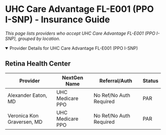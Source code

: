 # UHC Care Advantage FL-E001 (PPO I-SNP) - Insurance Guide

*This page lists providers who accept UHC Care Advantage FL-E001 (PPO I-SNP), grouped by location.*

<details open><summary>Provider Details for UHC Care Advantage FL-E001 (PPO I-SNP)</summary>

## Retina Health Center

| Provider | NextGen Name | Referral/Auth | Status |
|----------|-------------|--------------|--------|
| Alexander Eaton, MD | UHC Medicare PPO | No Ref/No Auth Required | PAR |
| Veronica Kon Graversen, MD | UHC Medicare PPO | No Ref/No Auth Required | PAR |

</details>

